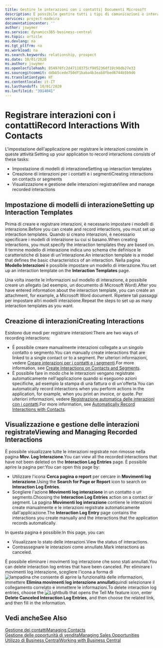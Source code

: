 ```yaml
---
title: Gestire le interazioni con i contatti| Documenti Microsoft
description: È possibile gestire tutti i tipi di comunicazioni o interazioni che intercorrono tra la società e i contatti, ad esempio comunicazioni via lettera, fax, e-mail, telefono, riunioni e così via.
services: project-madeira
documentationcenter: ''
author: jswymer
ms.service: dynamics365-business-central
ms.topic: article
ms.devlang: na
ms.tgt_pltfrm: na
ms.workload: na
ms.search.keywords: relationship, prospect
ms.date: 10/01/2020
ms.author: jswymer
ms.openlocfilehash: 854970fc2d47110375cf905236df19c90db27e33
ms.sourcegitcommit: ddbb5cede750df1baba4b3eab8fbed6744b5b9d6
ms.translationtype: HT
ms.contentlocale: it-IT
ms.lasthandoff: 10/01/2020
ms.locfileid: "3914041"
---
```

# <a name="record-interactions-with-contacts"></a><span data-ttu-id="f3475-103">Registrare interazioni con i contatti</span><span class="sxs-lookup"><span data-stu-id="f3475-103">Record Interactions With Contacts</span></span>
<span data-ttu-id="f3475-104">L'impostazione dell'applicazione per registrare le interazioni consiste in queste attività:</span><span class="sxs-lookup"><span data-stu-id="f3475-104">Setting up your application to record interactions consists of these tasks:</span></span>

* <span data-ttu-id="f3475-105">Impostazione di modelli di interazione</span><span class="sxs-lookup"><span data-stu-id="f3475-105">Setting up interaction templates</span></span>  
* <span data-ttu-id="f3475-106">Creazione di interazioni per i contatti e i segmenti</span><span class="sxs-lookup"><span data-stu-id="f3475-106">Creating interactions on contacts or segments</span></span>  
* <span data-ttu-id="f3475-107">Visualizzazione e gestione delle interazioni registrate</span><span class="sxs-lookup"><span data-stu-id="f3475-107">View and manage recorded interactions</span></span>  

##  <a name="setting-up-interaction-templates"></a><span data-ttu-id="f3475-108">Impostazione di modelli di interazione</span><span class="sxs-lookup"><span data-stu-id="f3475-108">Setting up Interaction Templates</span></span>
<span data-ttu-id="f3475-109">Prima di creare e registrare interazioni, è necessario impostare i modelli di interazione.</span><span class="sxs-lookup"><span data-stu-id="f3475-109">Before you can create and record interactions, you must set up interaction templates.</span></span> <span data-ttu-id="f3475-110">Quando si creano interazioni, è necessario specificare i modelli di interazione su cui si basano.</span><span class="sxs-lookup"><span data-stu-id="f3475-110">When creating interactions, you must specify the interaction templates they are based on.</span></span> <span data-ttu-id="f3475-111">Il termine modello di interazione indica uno schema che definisce le caratteristiche di base di un'interazione.</span><span class="sxs-lookup"><span data-stu-id="f3475-111">An interaction template is a model that defines the basic characteristics of an interaction.</span></span>
<span data-ttu-id="f3475-112">Nella pagina **Modello Interazioni** è possibile impostare un modello di interazione.</span><span class="sxs-lookup"><span data-stu-id="f3475-112">You set up an interaction template on the **Interaction Templates** page.</span></span>

<span data-ttu-id="f3475-113">Una volta inserite le informazioni sul modello di interazione, è possibile creare un allegato (ad esempio, un documento di Microsoft Word).</span><span class="sxs-lookup"><span data-stu-id="f3475-113">After you have entered information about the interaction template, you can create an attachment, for example, a Microsoft Word document.</span></span> <span data-ttu-id="f3475-114">Ripetere tali passaggi per impostare altri modelli interazione.</span><span class="sxs-lookup"><span data-stu-id="f3475-114">Repeat the steps to set up as many interaction templates as you want.</span></span>  

## <a name="creating-interactions"></a><span data-ttu-id="f3475-115">Creazione di interazioni</span><span class="sxs-lookup"><span data-stu-id="f3475-115">Creating Interactions</span></span>
<span data-ttu-id="f3475-116">Esistono due modi per registrare interazioni:</span><span class="sxs-lookup"><span data-stu-id="f3475-116">There are two ways of recording interactions:</span></span>

* <span data-ttu-id="f3475-117">È possibile creare manualmente interazioni collegate a un singolo contatto o segmento.</span><span class="sxs-lookup"><span data-stu-id="f3475-117">You can manually create interactions that are linked to a single contact or to a segment.</span></span> <span data-ttu-id="f3475-118">Per ulteriori informazioni, vedere [Creare interazioni per i contatti e i segmenti](marketing-how-create-interactions.md).</span><span class="sxs-lookup"><span data-stu-id="f3475-118">For more information, see [Create Interactions on Contacts and Segments](marketing-how-create-interactions.md).</span></span>  
* <span data-ttu-id="f3475-119">È possibile fare in modo che le interazioni vengano registrate automaticamente nell'applicazione quando si eseguono azioni specifiche, ad esempio la stampa di una fattura o di un'offerta.</span><span class="sxs-lookup"><span data-stu-id="f3475-119">You can automatically record interactions when you perform actions in the application, for example, when you print an invoice, or quote.</span></span> <span data-ttu-id="f3475-120">Per ulteriori informazioni, vedere [Registrazione automatica delle interazioni con i contatti](marketing-auto-record-interactions.md).</span><span class="sxs-lookup"><span data-stu-id="f3475-120">For more information, see [Automatically Record Interactions with Contacts](marketing-auto-record-interactions.md).</span></span>

## <a name="viewing-and-managing-recorded-interactions"></a><span data-ttu-id="f3475-121">Visualizzazione e gestione delle interazioni registrate</span><span class="sxs-lookup"><span data-stu-id="f3475-121">Viewing and Managing Recorded Interactions</span></span>
<span data-ttu-id="f3475-122">È possibile visualizzare tutte le interazioni registrate non rimosse nella pagina **Mov. Log Interazione**.</span><span class="sxs-lookup"><span data-stu-id="f3475-122">You can view all the recorded interactions that have not been deleted on the **Interaction Log Entries** page.</span></span> <span data-ttu-id="f3475-123">È possibile aprire la pagina per:</span><span class="sxs-lookup"><span data-stu-id="f3475-123">You can open this page by:</span></span>

* <span data-ttu-id="f3475-124">Utilizzare l'icona **Cerca pagina o report** per cercare in **Movimenti log interazione**.</span><span class="sxs-lookup"><span data-stu-id="f3475-124">Using the **Search for Page or Report** icon to search on **Interaction Log Entries**.</span></span>
* <span data-ttu-id="f3475-125">Scegliere l'azione **Movimenti log interazione** in un contatto o un segmento.</span><span class="sxs-lookup"><span data-stu-id="f3475-125">Choosing the **Interaction Log Entries** action on a contact or segment.</span></span>
  <span data-ttu-id="f3475-126">La pagina **Movimenti log interazione** contiene le interazioni create manualmente e le interazioni registrate automaticamente dall'applicazione.</span><span class="sxs-lookup"><span data-stu-id="f3475-126">The **Interaction Log Entry** page contains the interactions you create manually and the interactions that the application records automatically.</span></span>

<span data-ttu-id="f3475-127">In questa pagina è possibile:</span><span class="sxs-lookup"><span data-stu-id="f3475-127">In this page, you can:</span></span>

* <span data-ttu-id="f3475-128">Visualizzare lo stato delle interazioni.</span><span class="sxs-lookup"><span data-stu-id="f3475-128">View the status of interactions.</span></span>
* <span data-ttu-id="f3475-129">Contrassegnare le interazioni come annullate.</span><span class="sxs-lookup"><span data-stu-id="f3475-129">Mark interactions as canceled.</span></span>

<span data-ttu-id="f3475-130">È possibile eliminare i movimenti log interazione che sono stati annullati.</span><span class="sxs-lookup"><span data-stu-id="f3475-130">You can delete interaction log entries that have been canceled.</span></span> <span data-ttu-id="f3475-131">Per eliminare i movimenti log interazione, scegliere l'icona a forma di ![lampadina che consente di aprire la funzionalità delle informazioni](media/ui-search/search_small.png "Informazioni sull'operazione che si desidera eseguire"), immettere **Elimina movimenti log interazione annullati**quindi selezionare il collegamento correlato e immettere le informazioni.</span><span class="sxs-lookup"><span data-stu-id="f3475-131">To delete interaction log entries, choose the ![Lightbulb that opens the Tell Me feature](media/ui-search/search_small.png "Tell me what you want to do") icon, enter **Delete Canceled Interaction Log Entries**, and then choose the related link, and then fill in the information.</span></span>

## <a name="see-also"></a><span data-ttu-id="f3475-132">Vedi anche</span><span class="sxs-lookup"><span data-stu-id="f3475-132">See Also</span></span>
[<span data-ttu-id="f3475-133">Gestione dei contatti</span><span class="sxs-lookup"><span data-stu-id="f3475-133">Managing Contacts</span></span>](marketing-contacts.md)  
[<span data-ttu-id="f3475-134">Gestione delle opportunità di vendita</span><span class="sxs-lookup"><span data-stu-id="f3475-134">Managing Sales Opportunities</span></span>](marketing-manage-sales-opportunities.md)  
[<span data-ttu-id="f3475-135">Utilizzo di Business Central</span><span class="sxs-lookup"><span data-stu-id="f3475-135">Working with Business Central</span></span>](ui-work-product.md)  
